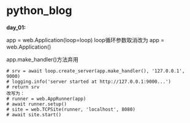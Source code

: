 # python_blog

**day_01:**

app = web.Application(loop=loop)
loop循环参数取消改为
app = web.Application()

app.make_handler()方法弃用

    # srv = await loop.create_server(app.make_handler(), '127.0.0.1', 9000)
    # logging.info('server started at http://127.0.0.1:9000...')
    # return srv
    改写为：
    # runner = web.AppRunner(app)
    # await runner.setup()
    # site = web.TCPSite(runner, 'localhost', 8080)
    # await site.start()

  